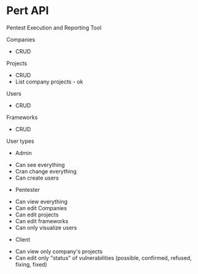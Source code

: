 # Pert API
Pentest Execution and Reporting Tool

Companies
- CRUD

Projects
- CRUD
- List company projects - ok

Users
- CRUD

Frameworks
- CRUD

User types
- Admin
* Can see everything
* Cran change everything
* Can create users

- Pentester
* Can view everything
* Can edit Companies
* Can edit projects
* Can edit frameworks
* Can only visualize users
 
- Client
* Can view only company's projects
* Can edit only "status" of vulnerabilities (possible, confirmed, refused, fixing, fixed)
